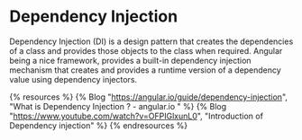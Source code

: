 # Dependency Injection

Dependency Injection (DI) is a design pattern that creates the dependencies of a class and provides those objects to the class when required. Angular being a nice framework, provides a built-in dependency injection mechanism that creates and provides a runtime version of a dependency value using dependency injectors.

{% resources %}
  {% Blog "https://angular.io/guide/dependency-injection", "What is Dependency Injection ? - angular.io " %}
  {% Blog "https://www.youtube.com/watch?v=OFPIGlxunL0", "Introduction of Dependency injection" %}
{% endresources %}

